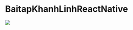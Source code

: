 # BaitapKhanhLinhReactNative
<img src="https://www.facebook.com/photo.php?fbid=1099844276890955&set=a.102297816645611&type=3&theater">
